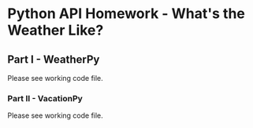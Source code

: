 # Python API Homework - What's the Weather Like?

## Part I - WeatherPy
Please see working code file.

### Part II - VacationPy
Please see working code file.

